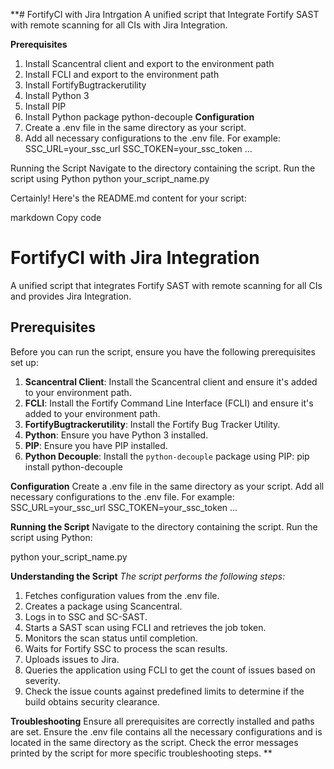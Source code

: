 **# FortifyCI with Jira Intrgation
A unified script that Integrate Fortify SAST with remote scanning for all CIs with Jira Integration. 

**Prerequisites**
1. Install Scancentral client and export to the environment path
2. Install FCLI and export to the environment path 
3. Install FortifyBugtrackerutility 
4. Install Python 3
5. Install PIP
6. Install Python package python-decouple
**Configuration**
1. Create a .env file in the same directory as your script.
2. Add all necessary configurations to the .env file. For example:
SSC_URL=your_ssc_url
SSC_TOKEN=your_ssc_token
...

Running the Script
Navigate to the directory containing the script.
Run the script using Python
python your_script_name.py


Certainly! Here's the README.md content for your script:

markdown
Copy code
# FortifyCI with Jira Integration

A unified script that integrates Fortify SAST with remote scanning for all CIs and provides Jira Integration.

## Prerequisites

Before you can run the script, ensure you have the following prerequisites set up:

1. **Scancentral Client**: Install the Scancentral client and ensure it's added to your environment path.
2. **FCLI**: Install the Fortify Command Line Interface (FCLI) and ensure it's added to your environment path.
3. **FortifyBugtrackerutility**: Install the Fortify Bug Tracker Utility.
4. **Python**: Ensure you have Python 3 installed.
5. **PIP**: Ensure you have PIP installed.
6. **Python Decouple**: Install the `python-decouple` package using PIP:
   pip install python-decouple
   
**Configuration**
Create a .env file in the same directory as your script.
Add all necessary configurations to the .env file. For example:
SSC_URL=your_ssc_url
SSC_TOKEN=your_ssc_token
...

**Running the Script**
Navigate to the directory containing the script.
Run the script using Python:

python your_script_name.py

**Understanding the Script**
_The script performs the following steps:_
1. Fetches configuration values from the .env file.
2. Creates a package using Scancentral.
3. Logs in to SSC and SC-SAST.
4. Starts a SAST scan using FCLI and retrieves the job token.
5. Monitors the scan status until completion.
6. Waits for Fortify SSC to process the scan results.
7. Uploads issues to Jira.
8. Queries the application using FCLI to get the count of issues based on severity.
9. Check the issue counts against predefined limits to determine if the build obtains security clearance.

**Troubleshooting**
Ensure all prerequisites are correctly installed and paths are set.
Ensure the .env file contains all the necessary configurations and is located in the same directory as the script.
Check the error messages printed by the script for more specific troubleshooting steps.
**
